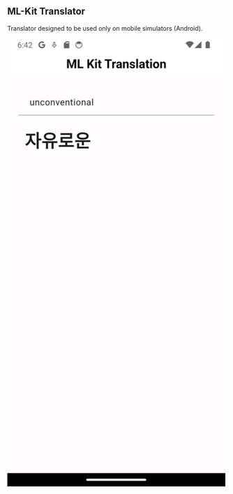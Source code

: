 ## ML-Kit Translator

Translator designed to be used only on mobile simulators (Android).

<img align="center" src="./translator.png" width="500px" />
